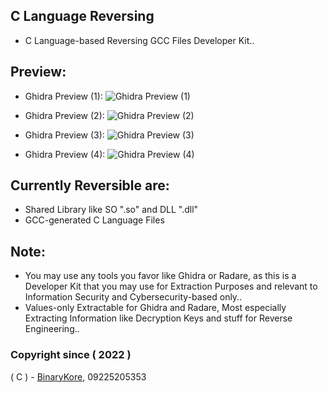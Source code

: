 ## C Language Reversing
* C Language-based Reversing GCC Files Developer Kit..

## Preview:
* Ghidra Preview (1):
![Ghidra Preview (1)](https://raw.githubusercontent.com/binarykorra/CLangReversing/main/previews/ghidra_1.png)

* Ghidra Preview (2):
![Ghidra Preview (2)](https://raw.githubusercontent.com/binarykorra/CLangReversing/main/previews/ghidra_2.png)

* Ghidra Preview (3):
![Ghidra Preview (3)](https://raw.githubusercontent.com/binarykorra/CLangReversing/main/previews/ghidra_3.png)

* Ghidra Preview (4):
![Ghidra Preview (4)](https://raw.githubusercontent.com/binarykorra/CLangReversing/main/previews/ghidra_4.png)

## Currently Reversible are:
* Shared Library like SO ".so" and DLL ".dll"
* GCC-generated C Language Files

## Note:
* You may use any tools you favor like Ghidra or Radare, as this is a Developer Kit that you may use for Extraction Purposes and relevant to Information Security and Cybersecurity-based only..
* Values-only Extractable for Ghidra and Radare, Most especially Extracting Information like Decryption Keys and stuff for Reverse Engineering..

### Copyright since ( 2022 )
( C ) - [BinaryKore](https://github.com/binarykore), 09225205353
